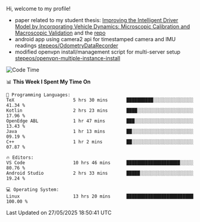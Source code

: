 Hi, welcome to my profile!

* paper related to my student thesis: [Improving the Intelligent Driver Model by Incorporating Vehicle Dynamics: Microscopic Calibration and Macroscopic Validation](https://doi.org/10.48550/arXiv.2408.03722) and the [repo](https://github.com/stepeos/pycarmodel_calibration)
* android app using camera2 api for timestamped camera and IMU readings [stepeos/OdometryDataRecorder](https://github.com/stepeos/OdometryDataRecorder)
* modified openvpn install/management script for multi-server setup [stepeos/openvpn-multiple-instance-install](https://github.com/stepeos/openvpn-multiple-instance-install)

<!--START_SECTION:waka-->
![Code Time](http://img.shields.io/badge/Code%20Time-2%2C034%20hrs%2057%20mins-blue)

📊 **This Week I Spent My Time On** 

```text
💬 Programming Languages: 
TeX                      5 hrs 30 mins       ██████████░░░░░░░░░░░░░░░   41.34 % 
Kotlin                   2 hrs 23 mins       ████░░░░░░░░░░░░░░░░░░░░░   17.96 % 
OpenEdge ABL             1 hr 47 mins        ███░░░░░░░░░░░░░░░░░░░░░░   13.43 % 
Java                     1 hr 13 mins        ██░░░░░░░░░░░░░░░░░░░░░░░   09.19 % 
C++                      1 hr 2 mins         ██░░░░░░░░░░░░░░░░░░░░░░░   07.87 % 

🔥 Editors: 
VS Code                  10 hrs 46 mins      ████████████████████░░░░░   80.76 % 
Android Studio           2 hrs 33 mins       █████░░░░░░░░░░░░░░░░░░░░   19.24 % 

💻 Operating System: 
Linux                    13 hrs 20 mins      █████████████████████████   100.00 % 
```


 Last Updated on 27/05/2025 18:50:41 UTC
<!--END_SECTION:waka-->
